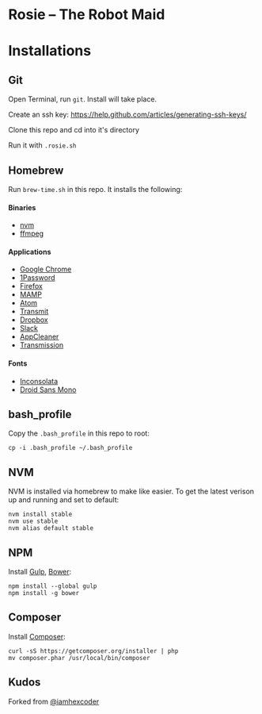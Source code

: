 # Rosie – The Robot Maid

# Installations

## Git

Open Terminal, run `git`. Install will take place.

Create an ssh key: https://help.github.com/articles/generating-ssh-keys/

Clone this repo and cd into it's directory

Run it with `.rosie.sh`


## Homebrew

Run `brew-time.sh` in this repo. It installs the following:

#### Binaries
- [nvm](https://github.com/creationix/nvm)
- [ffmpeg](http://ffmpeg.org/)

#### Applications
- [Google Chrome](https://www.google.com/chrome/browser/desktop/)
- [1Password](https://1password.com/)
- [Firefox](https://www.mozilla.org/en-US/firefox)
- [MAMP](https://www.mamp.info/en/)
- [Atom](https://atom.io/)
- [Transmit](https://panic.com/transmit/)
- [Dropbox](https://www.dropbox.com/)
- [Slack](https://slack.com/)
- [AppCleaner](http://www.freemacsoft.net/appcleaner/)
- [Transmission](http://www.transmissionbt.com/)

#### Fonts
- [Inconsolata](http://www.levien.com/type/myfonts/inconsolata.html)
- [Droid Sans Mono](https://www.google.com/fonts/specimen/Droid+Sans+Mono)

## bash_profile
Copy the `.bash_profile` in this repo to root:
```
cp -i .bash_profile ~/.bash_profile
```


## NVM
NVM is installed via homebrew to make like easier. To get the latest verison up and running and set to default:
```
nvm install stable
nvm use stable
nvm alias default stable
```

## NPM
Install [Gulp](http://gulpjs.com/), [Bower](http://bower.io/):
```
npm install --global gulp
npm install -g bower
```

## Composer
Install [Composer](https://getcomposer.org):
```
curl -sS https://getcomposer.org/installer | php
mv composer.phar /usr/local/bin/composer
```

## Kudos

Forked from [@iamhexcoder](https://github.com/iamhexcoder)
